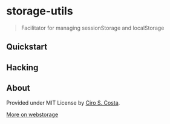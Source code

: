 storage-utils
===
> Facilitator for managing sessionStorage and localStorage

Quickstart
---


Hacking
---


About
---
Provided under MIT License by [Ciro S. Costa](www.google.com/+ciroscosta).

[More on webstorage](http://www.w3.org/TR/webstorage/)